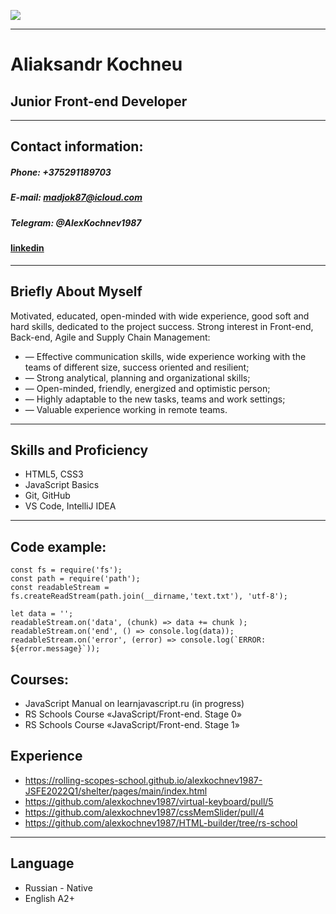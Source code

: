 ![](https://media-exp1.licdn.com/dms/image/C4D03AQH6aN7Af4m67Q/profile-displayphoto-shrink_200_200/0/1648573842665?e=2147483647&v=beta&t=-XbhxtN_jX8kM6VushjjiMDS6xEbnMaObYj8ICqhxwE)
___
# Aliaksandr Kochneu
## Junior Front-end Developer
***
## Contact information:
##### **Phone**: *+375291189703* 
##### **E-mail**: *madjok87@icloud.com*
##### **Telegram**: *@AlexKochnev1987*
#### [linkedin][]
[linkedin]: linkedin.com/in/alex-kochnev-229b88235
***
## Briefly About Myself
Motivated, educated, open-minded with wide experience, good soft and hard skills, dedicated to the project success. 
Strong interest in Front-end, Back-end, Agile and Supply Chain Management:

* — Effective communication skills, wide experience working with the teams of different size, success oriented and resilient;
* — Strong analytical, planning and organizational skills;
* — Open-minded, friendly, energized and optimistic person;
* — Highly adaptable to the new tasks, teams and work settings; 
* — Valuable experience working in remote teams.

***
## Skills and Proficiency 
* HTML5, CSS3
* JavaScript Basics
* Git, GitHub
* VS Code, IntelliJ IDEA
***
## Code example:
    const fs = require('fs');
    const path = require('path');
    const readableStream = fs.createReadStream(path.join(__dirname,'text.txt'), 'utf-8');

    let data = '';
    readableStream.on('data', (chunk) => data += chunk );
    readableStream.on('end', () => console.log(data));
    readableStream.on('error', (error) => console.log(`ERROR: ${error.message}`)); 

## Courses:
* JavaScript Manual on learnjavascript.ru (in progress)
* RS Schools Course «JavaScript/Front-end. Stage 0»
* RS Schools Course «JavaScript/Front-end. Stage 1»

## Experience
* https://rolling-scopes-school.github.io/alexkochnev1987-JSFE2022Q1/shelter/pages/main/index.html
* https://github.com/alexkochnev1987/virtual-keyboard/pull/5
* https://github.com/alexkochnev1987/cssMemSlider/pull/4
* https://github.com/alexkochnev1987/HTML-builder/tree/rs-school
***

## Language
* Russian - Native
* English A2+


